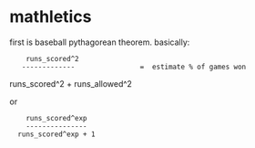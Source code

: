 # mathletics


first is baseball pythagorean theorem. 
basically:

        runs_scored^2
       -------------                =  estimate % of games won
runs_scored^2 + runs_allowed^2

or

        runs_scored^exp
        ---------------
      runs_scored^exp + 1

